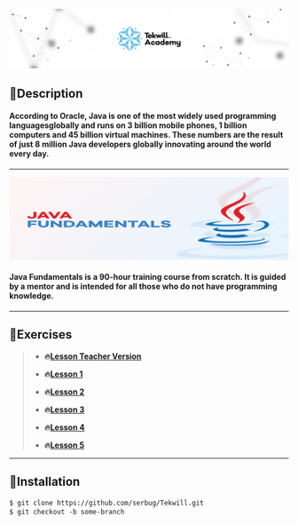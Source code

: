 
 **[![](img/cover.jpg)](https://tekwill.md/tekwill-academy/)**


## 📌Description 

#### According to Oracle, Java is one of the most widely used programming languages ​​globally and runs on 3 billion mobile phones, 1 billion computers and 45 billion virtual machines. These numbers are the result of just 8 million Java developers globally innovating around the world every day.

_________________________________________________________________________________________________
![Java Fundamentals](img/java.jpg)

#### Java Fundamentals is a 90-hour training course from scratch. It is guided by a mentor and is intended for all those who do not have programming knowledge.
_________________________________________________________________________________________________

## 📌Exercises
>
>- **🔥[Lesson Teacher Version](https://github.com/UmanetAlexandru/Tekwill2022)**
>
>- **🔥[Lesson 1](Lesson_1)**
>
>- **🔥[Lesson 2](Lesson_2)**
>
>- **🔥[Lesson 3](Lesson_3)**
> 
>- **🔥[Lesson 4](Lesson_4)**
>
>- **🔥[Lesson 5](Lesson_5)**
>
___________________________________________________________________________________________________
## 📌Installation

````
$ git clone https://github.com/serbug/Tekwill.git
$ git checkout -b some-branch
````

